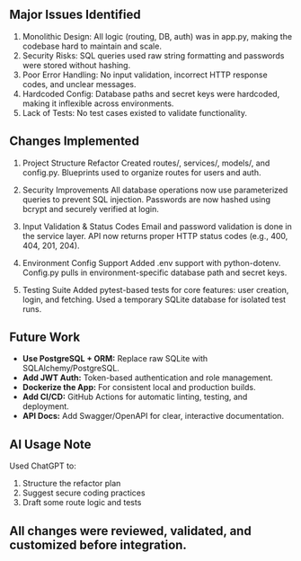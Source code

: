 ## Major Issues Identified

1. Monolithic Design: All logic (routing, DB, auth) was in app.py, making the codebase hard to maintain and  scale.
2. Security Risks: SQL queries used raw string formatting and passwords were stored without hashing.
3. Poor Error Handling: No input validation, incorrect HTTP response codes, and unclear messages.
4. Hardcoded Config: Database paths and secret keys were hardcoded, making it inflexible across environments.
5. Lack of Tests: No test cases existed to validate functionality.

## Changes Implemented

1. Project Structure Refactor
Created routes/, services/, models/, and config.py.
Blueprints used to organize routes for users and auth.

2. Security Improvements
All database operations now use parameterized queries to prevent SQL injection.
Passwords are now hashed using bcrypt and securely verified at login.

3. Input Validation & Status Codes
Email and password validation is done in the service layer.
API now returns proper HTTP status codes (e.g., 400, 404, 201, 204).

4. Environment Config Support
Added .env support with python-dotenv.
Config.py pulls in environment-specific database path and secret keys.

5. Testing Suite
Added pytest-based tests for core features: user creation, login, and fetching.
Used a temporary SQLite database for isolated test runs.

## Future Work 

- **Use PostgreSQL + ORM:** Replace raw SQLite with SQLAlchemy/PostgreSQL.
- **Add JWT Auth:** Token-based authentication and role management.
- **Dockerize the App:** For consistent local and production builds.
- **Add CI/CD:** GitHub Actions for automatic linting, testing, and deployment.
- **API Docs:** Add Swagger/OpenAPI for clear, interactive documentation.


## AI Usage Note

Used ChatGPT to:

1. Structure the refactor plan
2. Suggest secure coding practices
3. Draft some route logic and tests

## All changes were reviewed, validated, and customized before integration.

